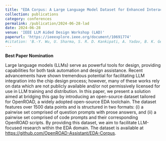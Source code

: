 ```yaml
---
title: "EDA Corpus: A Large Language Model Dataset for Enhanced Interaction with OpenROAD"
collection: publications
category: conferences
permalink: /publication/2024-06-28-lad
date: 2024-06-28
venue: 'IEEE LLM Aided Design Workshop (LAD)'
paperurl: 'https://ieeexplore.ieee.org/document/10691774'
#citation: 'B.-Y. Wu, U. Sharma, S. R. D. Kankipati, A. Yadav, B. K. George, S. R. Guntupalli, A. Rovinski, and V. A. Chhabria, “EDA Corpus: A Large Language Model Dataset for Enhanced Interaction with OpenROAD“, Proc. LAD, 2024.'
---
```


**Best Paper Nomination**

Large language models (LLMs) serve as powerful tools for design, providing capabilities for both task automation and design assistance. Recent advancements have shown tremendous potential for facilitating LLM integration into the chip design process; however, many of these works rely on data which are not publicly available and/or not permissively licensed for use in LLM training and distribution. In this paper, we present a solution aimed at bridging this gap by introducing an open-source dataset tailored for OpenROAD, a widely adopted open-source EDA toolchain. The dataset features over 1500 data points and is structured in two formats: (i) a pairwise set comprised of question prompts with prose answers, and (ii) a pairwise set comprised of code prompts and their corresponding OpenROAD scripts. By providing this dataset, we aim to facilitate LLM-focused research within the EDA domain. The dataset is available at https://github.com/OpenROAD-Assistant/EDA-Corpus.
